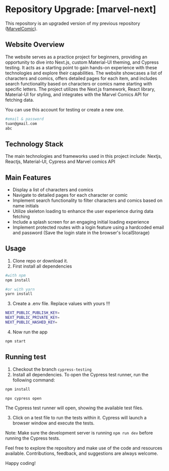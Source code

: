 # Repository Upgrade: [marvel-next]

This repository is an upgraded version of my previous repository ([MarvelComic](https://github.com/truonganletk/MarvelComic)).

## Website Overview

The website serves as a practice project for beginners, providing an opportunity to dive into Next.js, custom Material-UI theming, and Cypress testing. It acts as a starting point to gain hands-on experience with these technologies and explore their capabilities. The website showcases a list of characters and comics, offers detailed pages for each item, and includes search functionality based on characters or comics name starting with specific letters. The project utilizes the Next.js framework, React library, Material-UI for styling, and integrates with the Marvel Comics API for fetching data.

You can use this account for testing or create a new one.

```sh
#email & password
tuan@gmail.com
abc
```

## Technology Stack

The main technologies and frameworks used in this project include: Nextjs, Reactjs, Material-UI, Cypress and Marvel comics API


## Main Features

- Display a list of characters and comics
- Navigate to detailed pages for each character or comic
- Implement search functionality to filter characters and comics based on name initials
- Utilize skeleton loading to enhance the user experience during data fetching
- Include a splash screen for an engaging initial loading experience
- Implement protected routes with a login feature using a hardcoded email and password (Save the login state in the browser's localStorage)

## Usage

1. Clone repo or download it.
2. First install all dependencies

```sh
#with npm
npm install

#or with yarn
yarn install
```

3. Create a .env file. Replace values with yours !!!

```sh
NEXT_PUBLIC_PUBLISH_KEY=
NEXT_PUBLIC_PRIVATE_KEY=
NEXT_PUBLIC_HASHED_KEY=
```

4. Now run the app

```sh
npm start
```

## Running test
1. Checkout the branch ```cypress-testing```
2. Install all dependencies. To open the Cypress test runner, run the following command:
```sh
npm install
```
  
```sh
npx cypress open
```
The Cypress test runner will open, showing the available test files.

3. Click on a test file to run the tests within it. Cypress will launch a browser window and execute the tests.

Note: Make sure the development server is running ```npm run dev``` before running the Cypress tests. 

Feel free to explore the repository and make use of the code and resources available. Contributions, feedback, and suggestions are always welcome.

Happy coding!


